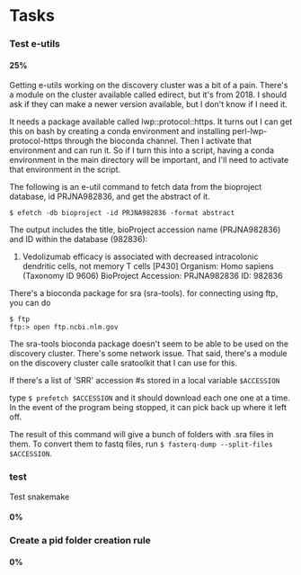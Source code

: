 # Tasks

### Test e-utils

#### 25%

Getting e-utils working on the discovery cluster was  a bit of a pain. There's a module on the cluster available called edirect, but it's from 2018. I should ask if they can make a newer version available, but I don't know if I need it.

It needs a package available called lwp::protocol::https. It turns out I can get this on bash by creating a conda environment and installing perl-lwp-protocol-https through the bioconda channel. Then I activate that environment and can run it. So if I turn this into a script, having a conda environment in the main directory will be important, and I'll need to activate that environment in the script.

The following is an e-util command to fetch data from the bioproject database, id PRJNA982836, and get the abstract of it.

`$ efetch -db bioproject -id PRJNA982836 -format abstract`

The output includes the title, bioProject accession name (PRJNA982836) and ID within the database (982836):

1. Vedolizumab efficacy is associated with decreased intracolonic dendritic cells, not memory T cells [P430]
   Organism: Homo sapiens (Taxonomy ID 9606)
   BioProject Accession: PRJNA982836
   ID: 982836

There's a bioconda package for sra (sra-tools).
for connecting using ftp, you can do

```
$ ftp
ftp:> open ftp.ncbi.nlm.gov

```



The sra-tools bioconda package doesn't seem to be able to be used on the discovery cluster. There's some network issue. That said, there's a module on the discovery cluster calle sratoolkit that I can use for this.

If there's a list of 'SRR' accession #s stored in a local variable `$ACCESSION`

type `$ prefetch $ACCESSION` and it should download each one one at a time. In the event of the program being stopped, it can pick back up where it left off.

The result of this command will give a bunch of folders with .sra files in them. To convert them to fastq files, run `$ fasterq-dump --split-files $ACCESSION`.


### test

Test snakemake

#### 0%

### Create a pid folder creation rule

#### 0%
